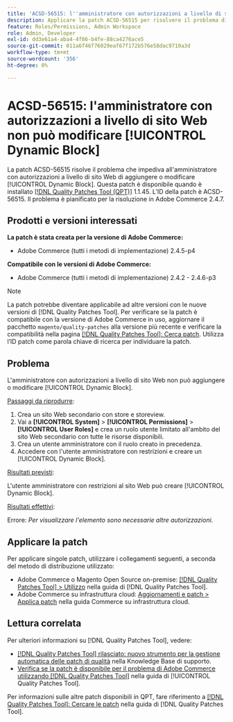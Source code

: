 ```yaml
---
title: 'ACSD-56515: l''amministratore con autorizzazioni a livello di sito Web non può modificare [!UICONTROL Dynamic Block]'
description: Applicare la patch ACSD-56515 per risolvere il problema di Adobe Commerce che impedisce all'amministratore con autorizzazioni a livello di sito Web di aggiungere o modificare [!UICONTROL Dynamic Block].
feature: Roles/Permissions, Admin Workspace
role: Admin, Developer
exl-id: dd3e61a4-aba4-4f86-b4fe-88ca4276ace5
source-git-commit: 011a6f46f76029eaf67f172b576e58dac9710a3d
workflow-type: tm+mt
source-wordcount: '356'
ht-degree: 0%

---
```


# ACSD-56515: l&#39;amministratore con autorizzazioni a livello di sito Web non può modificare [!UICONTROL Dynamic Block]

La patch ACSD-56515 risolve il problema che impediva all&#39;amministratore con autorizzazioni a livello di sito Web di aggiungere o modificare [!UICONTROL Dynamic Block]. Questa patch è disponibile quando è installato [[!DNL Quality Patches Tool (QPT)]](https://experienceleague.adobe.com/it/docs/commerce-operations/tools/quality-patches-tool/quality-patches-tool-to-self-serve-quality-patches) 1.1.45. L’ID della patch è ACSD-56515. Il problema è pianificato per la risoluzione in Adobe Commerce 2.4.7.

## Prodotti e versioni interessati

**La patch è stata creata per la versione di Adobe Commerce:**

* Adobe Commerce (tutti i metodi di implementazione) 2.4.5-p4

**Compatibile con le versioni di Adobe Commerce:**

* Adobe Commerce (tutti i metodi di implementazione) 2.4.2 - 2.4.6-p3

>[!NOTE]
>
>La patch potrebbe diventare applicabile ad altre versioni con le nuove versioni di [!DNL Quality Patches Tool]. Per verificare se la patch è compatibile con la versione di Adobe Commerce in uso, aggiornare il pacchetto `magento/quality-patches` alla versione più recente e verificare la compatibilità nella pagina [[!DNL Quality Patches Tool]: Cerca patch](https://experienceleague.adobe.com/tools/commerce-quality-patches/index.html?lang=it). Utilizza l’ID patch come parola chiave di ricerca per individuare la patch.

## Problema

L&#39;amministratore con autorizzazioni a livello di sito Web non può aggiungere o modificare [!UICONTROL Dynamic Block].

<u>Passaggi da riprodurre</u>:

1. Crea un sito Web secondario con store e storeview.
1. Vai a **[!UICONTROL System]** > **[!UICONTROL Permissions]** > **[!UICONTROL User Roles]** e crea un ruolo utente limitato all&#39;ambito del sito Web secondario con tutte le risorse disponibili.
1. Crea un utente amministratore con il ruolo creato in precedenza.
1. Accedere con l&#39;utente amministratore con restrizioni e creare un [!UICONTROL Dynamic Block].

<u>Risultati previsti</u>:

L&#39;utente amministratore con restrizioni al sito Web può creare [!UICONTROL Dynamic Block].

<u>Risultati effettivi</u>:

Errore: *Per visualizzare l&#39;elemento sono necessarie altre autorizzazioni*.

## Applicare la patch

Per applicare singole patch, utilizzare i collegamenti seguenti, a seconda del metodo di distribuzione utilizzato:

* Adobe Commerce o Magento Open Source on-premise: [[!DNL Quality Patches Tool] > Utilizzo](/help/tools/quality-patches-tool/usage.md) nella guida di [!DNL Quality Patches Tool].
* Adobe Commerce su infrastruttura cloud: [Aggiornamenti e patch > Applica patch](https://experienceleague.adobe.com/docs/commerce-cloud-service/user-guide/develop/upgrade/apply-patches.html?lang=it) nella guida Commerce su infrastruttura cloud.

## Lettura correlata

Per ulteriori informazioni su [!DNL Quality Patches Tool], vedere:

* [[!DNL Quality Patches Tool] rilasciato: nuovo strumento per la gestione automatica delle patch di qualità](https://experienceleague.adobe.com/it/docs/commerce-operations/tools/quality-patches-tool/quality-patches-tool-to-self-serve-quality-patches) nella Knowledge Base di supporto.
* [Verifica se la patch è disponibile per il problema di Adobe Commerce utilizzando  [!DNL Quality Patches Tool]](/help/tools/quality-patches-tool/patches-available-in-qpt/check-patch-for-magento-issue-with-magento-quality-patches.md) nella guida di [!UICONTROL Quality Patches Tool].


Per informazioni sulle altre patch disponibili in QPT, fare riferimento a [[!DNL Quality Patches Tool]: Cercare le patch](https://experienceleague.adobe.com/tools/commerce-quality-patches/index.html?lang=it) nella guida di [!DNL Quality Patches Tool].
